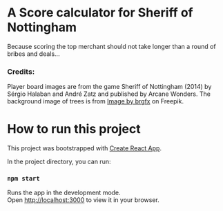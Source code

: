 # A Score calculator for Sheriff of Nottingham
Because scoring the top merchant should not take longer than a round of bribes and deals...

### Credits:
Player board images are from the game Sheriff of Nottingham (2014) by Sérgio Halaban and André Zatz and published by Arcane Wonders.
The background image of trees is from <a href="https://www.freepik.com/free-vector/forest-scene-with-hiking-track-many-trees_13374445.htm#query=cartoon%20forest&position=6&from_view=search&track=ais">Image by brgfx</a> on Freepik.

# How to run this project

This project was bootstrapped with [Create React App](https://github.com/facebook/create-react-app).

In the project directory, you can run:

### `npm start`

Runs the app in the development mode.\
Open [http://localhost:3000](http://localhost:3000) to view it in your browser.